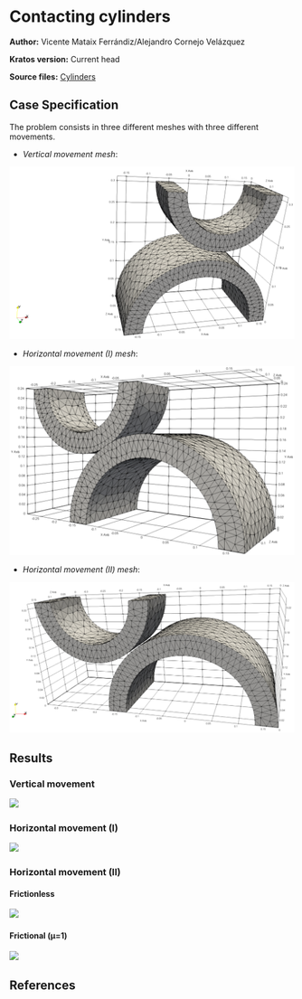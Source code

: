 # Contacting cylinders

**Author:** Vicente Mataix Ferrándiz/Alejandro Cornejo Velázquez

**Kratos version:** Current head

**Source files:** [Cylinders](https://github.com/KratosMultiphysics/Examples/tree/master/contact_structural_mechanics/use_cases/cylinders/source)

## Case Specification

The problem consists in three different meshes with three different movements.

- *Vertical movement mesh*:

<p align="center">
  <img src="data/vertical_movement.png" alt="Mesh1" style="width: 600px;"/>
</p>

- *Horizontal movement (I) mesh*:

<p align="center">
  <img src="data/horizontal_movement_1.png" alt="Mesh1" style="width: 600px;"/>
</p>

- *Horizontal movement (II) mesh*:

<p align="center">
  <img src="data/horizontal_movement_2.png" alt="Mesh1" style="width: 600px;"/>
</p>

## Results

### Vertical movement
![](data/cylinders_vertical.gif)

### Horizontal movement (I)
![](data/horizontal_movement_1.gif)

### Horizontal movement (II)

#### Frictionless
![](data/horizontal_movement_2.gif)

#### Frictional (μ=1)
![](data/horizontal_movement_2_frictional.gif)

## References

